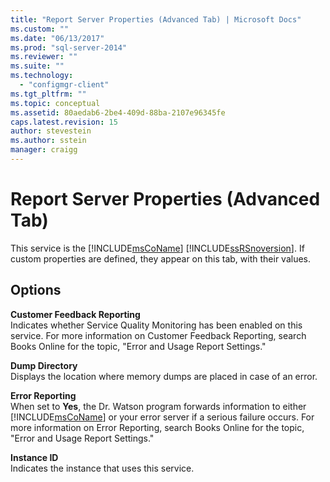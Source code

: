 ```yaml
---
title: "Report Server Properties (Advanced Tab) | Microsoft Docs"
ms.custom: ""
ms.date: "06/13/2017"
ms.prod: "sql-server-2014"
ms.reviewer: ""
ms.suite: ""
ms.technology: 
  - "configmgr-client"
ms.tgt_pltfrm: ""
ms.topic: conceptual
ms.assetid: 80aedab6-2be4-409d-88ba-2107e96345fe
caps.latest.revision: 15
author: stevestein
ms.author: sstein
manager: craigg
---
```

# Report Server Properties (Advanced Tab)
  This service is the [!INCLUDE[msCoName](../../includes/msconame-md.md)] [!INCLUDE[ssRSnoversion](../../includes/ssrsnoversion-md.md)]. If custom properties are defined, they appear on this tab, with their values.  
  
## Options  
 **Customer Feedback Reporting**  
 Indicates whether Service Quality Monitoring has been enabled on this service. For more information on Customer Feedback Reporting, search Books Online for the topic, "Error and Usage Report Settings."  
  
 **Dump Directory**  
 Displays the location where memory dumps are placed in case of an error.  
  
 **Error Reporting**  
 When set to **Yes**, the Dr. Watson program forwards information to either [!INCLUDE[msCoName](../../includes/msconame-md.md)] or your error server if a serious failure occurs. For more information on Error Reporting, search Books Online for the topic, "Error and Usage Report Settings."  
  
 **Instance ID**  
 Indicates the instance that uses this service.  
  
  
